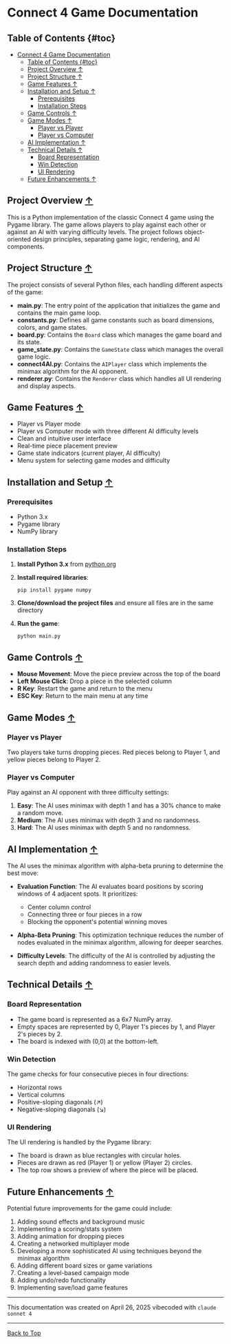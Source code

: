 # Connect 4 Game Documentation

## Table of Contents {#toc}
- [Connect 4 Game Documentation](#connect-4-game-documentation)
  - [Table of Contents {#toc}](#table-of-contents-toc)
  - [Project Overview ↑](#project-overview-)
  - [Project Structure ↑](#project-structure-)
  - [Game Features ↑](#game-features-)
  - [Installation and Setup ↑](#installation-and-setup-)
    - [Prerequisites](#prerequisites)
    - [Installation Steps](#installation-steps)
  - [Game Controls ↑](#game-controls-)
  - [Game Modes ↑](#game-modes-)
    - [Player vs Player](#player-vs-player)
    - [Player vs Computer](#player-vs-computer)
  - [AI Implementation ↑](#ai-implementation-)
  - [Technical Details ↑](#technical-details-)
    - [Board Representation](#board-representation)
    - [Win Detection](#win-detection)
    - [UI Rendering](#ui-rendering)
  - [Future Enhancements ↑](#future-enhancements-)

## Project Overview [↑](#toc)

This is a Python implementation of the classic Connect 4 game using the Pygame library. The game allows players to play against each other or against an AI with varying difficulty levels. The project follows object-oriented design principles, separating game logic, rendering, and AI components.

## Project Structure [↑](#toc)

The project consists of several Python files, each handling different aspects of the game:

- **main.py**: The entry point of the application that initializes the game and contains the main game loop.
- **constants.py**: Defines all game constants such as board dimensions, colors, and game states.
- **board.py**: Contains the `Board` class which manages the game board and its state.
- **game_state.py**: Contains the `GameState` class which manages the overall game logic.
- **connect4AI.py**: Contains the `AIPlayer` class which implements the minimax algorithm for the AI opponent.
- **renderer.py**: Contains the `Renderer` class which handles all UI rendering and display aspects.

## Game Features [↑](#toc)

- Player vs Player mode
- Player vs Computer mode with three different AI difficulty levels
- Clean and intuitive user interface
- Real-time piece placement preview
- Game state indicators (current player, AI difficulty)
- Menu system for selecting game modes and difficulty

## Installation and Setup [↑](#toc)

### Prerequisites
- Python 3.x
- Pygame library
- NumPy library

### Installation Steps

1. **Install Python 3.x** from [python.org](https://www.python.org/downloads/)

2. **Install required libraries**:
   ```
   pip install pygame numpy
   ```

3. **Clone/download the project files** and ensure all files are in the same directory

4. **Run the game**:
   ```
   python main.py
   ```

## Game Controls [↑](#toc)

- **Mouse Movement**: Move the piece preview across the top of the board
- **Left Mouse Click**: Drop a piece in the selected column
- **R Key**: Restart the game and return to the menu
- **ESC Key**: Return to the main menu at any time

## Game Modes [↑](#toc)

### Player vs Player
Two players take turns dropping pieces. Red pieces belong to Player 1, and yellow pieces belong to Player 2.

### Player vs Computer
Play against an AI opponent with three difficulty settings:

1. **Easy**: The AI uses minimax with depth 1 and has a 30% chance to make a random move.
2. **Medium**: The AI uses minimax with depth 3 and no randomness.
3. **Hard**: The AI uses minimax with depth 5 and no randomness.

## AI Implementation [↑](#toc)

The AI uses the minimax algorithm with alpha-beta pruning to determine the best move:

- **Evaluation Function**: The AI evaluates board positions by scoring windows of 4 adjacent spots. It prioritizes:
  - Center column control
  - Connecting three or four pieces in a row
  - Blocking the opponent's potential winning moves

- **Alpha-Beta Pruning**: This optimization technique reduces the number of nodes evaluated in the minimax algorithm, allowing for deeper searches.

- **Difficulty Levels**: The difficulty of the AI is controlled by adjusting the search depth and adding randomness to easier levels.

## Technical Details [↑](#toc)

### Board Representation
- The game board is represented as a 6x7 NumPy array.
- Empty spaces are represented by 0, Player 1's pieces by 1, and Player 2's pieces by 2.
- The board is indexed with (0,0) at the bottom-left.

### Win Detection
The game checks for four consecutive pieces in four directions:
- Horizontal rows
- Vertical columns
- Positive-sloping diagonals (↗)
- Negative-sloping diagonals (↘)

### UI Rendering
The UI rendering is handled by the Pygame library:
- The board is drawn as blue rectangles with circular holes.
- Pieces are drawn as red (Player 1) or yellow (Player 2) circles.
- The top row shows a preview of where the piece will be placed.

## Future Enhancements [↑](#toc)

Potential future improvements for the game could include:

1. Adding sound effects and background music
2. Implementing a scoring/stats system
3. Adding animation for dropping pieces
4. Creating a networked multiplayer mode
5. Developing a more sophisticated AI using techniques beyond the minimax algorithm
6. Adding different board sizes or game variations
7. Creating a level-based campaign mode
8. Adding undo/redo functionality
9. Implementing save/load game features

---

This documentation was created on April 26, 2025 vibecoded with `claude sonnet 4`

---

[Back to Top](#toc)